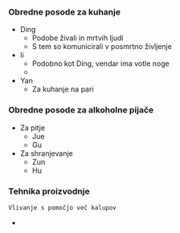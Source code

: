 ### Obredne posode za kuhanje
- Ding
	- Podobe živali in mrtvih ljudi
	- S tem so komunicirali v posmrtno življenje
- li
	- Podobno kot Ding, vendar ima votle noge
	- 
- Yan
	- Za kuhanje na pari

### Obredne posode za alkoholne pijače
- Za pitje
	- Jue 
	- Gu
- Za shranjevanje
	- Zun
	- Hu

### Tehnika proizvodnje
	Vlivanje s pomočjo več kalupov
- 
